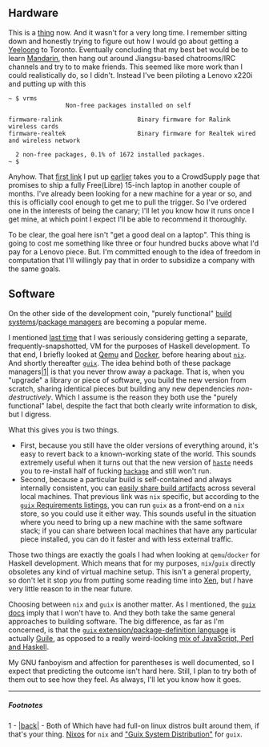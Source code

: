 ## Hardware

This is a [thing](https://www.crowdsupply.com/purism/librem-laptop) now. And it wasn't for a very long time. I remember sitting down and honestly trying to figure out how I would go about getting a [Yeeloong](http://www.tekmote.nl/epages/61504599.sf/en_GB/?ObjectPath=/Shops/61504599/Products/CFL-003-B) to Toronto. Eventually concluding that my best bet would be to learn [Mandarin](https://en.wikipedia.org/wiki/Mandarin_Chinese), then hang out around Jiangsu-based chatrooms/IRC channels and try to to make friends. This seemed like more work than I could realistically do, so I didn't. Instead I've been piloting a Lenovo x220i and putting up with this

```
~ $ vrms
                Non-free packages installed on self

firmware-ralink                     Binary firmware for Ralink wireless cards
firmware-realtek                    Binary firmware for Realtek wired and wireless network

  2 non-free packages, 0.1% of 1672 installed packages.
~ $
```

Anyhow. That [first link](https://www.crowdsupply.com/purism/librem-laptop) I put up [earlier](https://www.crowdsupply.com/purism/librem-laptop) takes you to a CrowdSupply page that promises to ship a fully Free(Libre) 15-inch laptop in another couple of months. I've already been looking for a new machine for a year or so, and this is officially cool enough to get me to pull the trigger. So I've ordered one in the interests of being the canary; I'll let you know how it runs once I get mine, at which point I expect I'll be able to recommend it thoroughly.

To be clear, the goal here isn't "get a good deal on a laptop". This thing is going to cost me something like three or four hundred bucks above what I'd pay for a Lenovo piece. But. I'm committed enough to the idea of freedom in computation that I'll willingly pay that in order to subsidize a company with the same goals.

## Software

On the other side of the development coin, "purely functional" [build systems](http://nixos.org/nix/)/[package managers](http://www.gnu.org/software/guix/) are becoming a popular meme.

I mentioned [last time](http://blog.inaimathi.ca/article?name=i-liiiiive.html) that I was seriously considering getting a separate, frequently-snapshotted, VM for the purposes of Haskell development. To that end, I briefly looked at [Qemu](http://wiki.qemu.org/Main_Page) and [Docker](https://www.docker.com/), before hearing about [`nix`](http://nixos.org/nix/). And shortly thereafter [`guix`](http://www.gnu.org/software/guix/manual/guix.html). The idea behind both of these package managers<a name="note-Sun-Feb-08-124221EST-2015"></a>[|1|](#foot-Sun-Feb-08-124221EST-2015) is that you never throw away a package. That is, when you "upgrade" a library or piece of software, you build the new version from scratch, sharing identical pieces but building any new dependencies *non-destructively*. Which I assume is the reason they both use the "purely functional" label, despite the fact that both clearly write information to disk, but I digress.

What this gives you is two things.


- First, because you still have the older versions of everything around, it's easy to revert back to a known-working state of the world. This sounds extremely useful when it turns out that the new version of [`haste`](https://github.com/valderman/haste-compiler) needs you to re-install half of fucking [`hackage`](http://hackage.haskell.org/) and still won't run.
- Second, because a particular build is self-contained and always internally consistent, you can [easily share build artifacts](http://nixos.org/nix/manual/#ssec-binary-cache-substituter) across several local machines. That previous link was `nix` specific, but according to the [`guix` Requirements listings](http://www.gnu.org/software/guix/manual/guix.html#Requirements), you can run `guix` as a front-end on a `nix` store, so you could use it either way. This sounds useful in the situation where you need to bring up a new machine with the same software stack; if you can share between local machines that have any particular piece installed, you can do it faster and with less external traffic.


Those two things are exactly the goals I had when looking at `qemu`/`docker` for Haskell development. Which means that for my purposes, `nix`/`guix` directly obsoletes any kind of virtual machine setup. This isn't a general property, so don't let it stop *you* from putting some reading time into [Xen](http://xenproject.org/), but *I* have very little reason to in the near future.

Choosing between `nix` and `guix` is another matter. As I mentioned, the [`guix` docs](http://www.gnu.org/software/guix/manual/guix.html) imply that I won't have to. And they both take the same general approaches to building software. The big difference, as far as I'm concerned, is that the [`guix` extension/package-definition language](http://www.gnu.org/software/guix/manual/guix.html#Defining-Packages) is actually [Guile](https://www.gnu.org/software/guile/), as opposed to a really weird-looking [mix of JavaScript, Perl and Haskell](https://github.com/NixOS/nixpkgs/blob/master/pkgs/applications/window-managers/stumpwm/default.nix#L42).

My GNU fanboyism and affection for parentheses is well documented, so I expect that predicting the outcome isn't hard here. Still, I plan to try both of them out to see how they feel. As always, I'll let you know how it goes.


* * *
##### Footnotes

1 - <a name="foot-Sun-Feb-08-124221EST-2015"></a>[|back|](#note-Sun-Feb-08-124221EST-2015) - Both of Which have had full-on linux distros built around them, if that's your thing. [Nixos](http://nixos.org/) for `nix` and ["Guix System Distribution"](http://www.gnu.org/software/guix/manual/guix.html#System-Installation) for `guix`.

